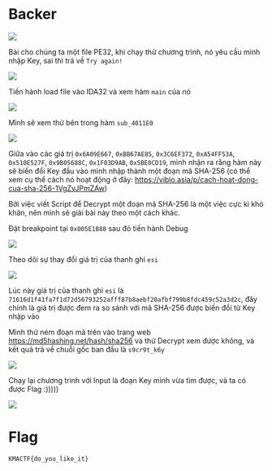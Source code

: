 # Backer

![](https://github.com/konate47/KMACTF2023II/blob/867c6df6788823eee53656142d626225cd0c73c3/Backer/Img/Backer.png)

Bài cho chúng ta một file PE32, khi chạy thử chương trình, nó yêu cầu mình nhập Key, sai thì trả về ```Try again!```

![](https://github.com/konate47/KMACTF2023II/blob/23d20c87a969178d5a2f6156da13fb632e5e709d/Backer/Img/1.png)

Tiến hành load file vào IDA32 và xem hàm ```main``` của nó

![](https://github.com/konate47/KMACTF2023II/blob/f1600dae4362918703b606d0a94089c981609048/Backer/Img/2.png)

Mình sẽ xem thử bên trong hàm ```sub_4011E0```

![](https://github.com/konate47/KMACTF2023II/blob/eda7f5a94f7e9bc71cd8ba58862c30322e2c60dc/Backer/Img/3.png)

Giữa vào các giá trị ```0x6A09E667```, ```0xBB67AE85```, ```0x3C6EF372```, ```0xA54FF53A```, ```0x510E527F```, ```0x9B05688C```, ```0x1F83D9AB```, ```0x5BE0CD19```, mình nhận ra rằng hàm này sẽ biến đổi Key đầu vào mình nhập thành một đoạn mã SHA-256 (có thể xem cụ thể cách nó hoạt động ở đây: https://viblo.asia/p/cach-hoat-dong-cua-sha-256-1VgZvJPmZAw)

Bởi việc viết Script để Decrypt một đoạn mã SHA-256 là một việc cực kì khó khăn, nên mình sẽ giải bài này theo một cách khác.

Đặt breakpoint tại ```0x005E1B88``` sau đó tiến hành Debug 

![](https://github.com/konate47/KMACTF2023II/blob/609a1b788086f8cbf67e1c7122a8df9adda95daa/Backer/Img/4.png)

Theo dõi sự thay đổi giá trị của thanh ghi ```esi```

![](https://github.com/konate47/KMACTF2023II/blob/097f47935ab31e847a8a3892db5046544154be38/Backer/Img/5.png)



Lúc này giá trị của thanh ghi ```esi``` là ```71616d1f41fa7f1d72d56793252afff87b8aebf20afbf799b8fdc459c52a3d2c```, đây chính là giá trị được đem ra so sánh với mã SHA-256 được biến đổi từ Key nhập vào

Mình thử ném đoạn mã trên vào trang web https://md5hashing.net/hash/sha256 và thử Decrypt xem được không, và kết quả trả về chuỗi gốc ban đầu là ```s9cr9t_k6y```

![](https://github.com/konate47/KMACTF2023II/blob/416e6071a4011943b164da5347b6c1a7314b34ac/Backer/Img/6.png)

Chạy lại chương trình với Input là đoạn Key mình vừa tìm được, và ta có được Flag :)))))

![](https://github.com/konate47/KMACTF2023II/blob/2fb969b1cfd2fb7b1e45a1beeb3ef7d365093bc3/Backer/Img/7.png)

# Flag

```KMACTF{do_you_like_it}```
